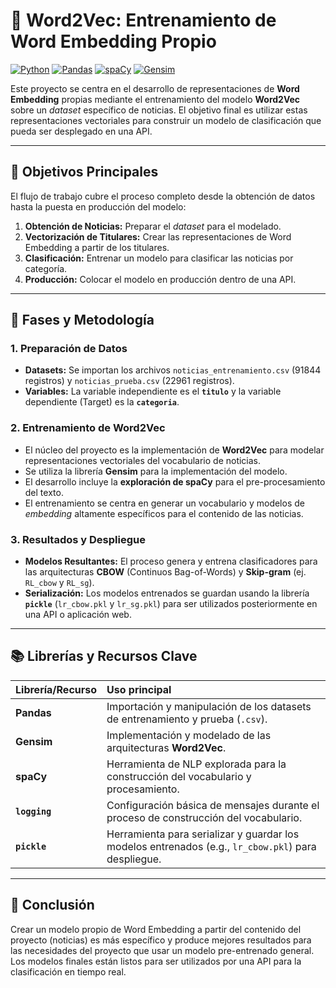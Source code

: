 # 📖 Word2Vec: Entrenamiento de Word Embedding Propio

[![Python](https://img.shields.io/badge/Python-3670A0?style=flat&logo=python&logoColor=ffdd54)](https://www.python.org/)
[![Pandas](https://img.shields.io/badge/Pandas-150458?style=flat&logo=pandas&logoColor=white)](https://pandas.pydata.org/)
[![spaCy](https://img.shields.io/badge/spaCy-09A3D5?style=flat&logo=spacy&logoColor=white)](https://spacy.io/)
[![Gensim](https://img.shields.io/badge/Gensim-5A7079?style=flat&logo=python&logoColor=white)](https://radimrehurek.com/gensim/models/word2vec.html)

Este proyecto se centra en el desarrollo de representaciones de **Word Embedding** propias mediante el entrenamiento del modelo **Word2Vec** sobre un *dataset* específico de noticias. El objetivo final es utilizar estas representaciones vectoriales para construir un modelo de clasificación que pueda ser desplegado en una API.

---

## 🎯 Objetivos Principales

El flujo de trabajo cubre el proceso completo desde la obtención de datos hasta la puesta en producción del modelo:

1.  **Obtención de Noticias:** Preparar el *dataset* para el modelado.
2.  **Vectorización de Titulares:** Crear las representaciones de Word Embedding a partir de los titulares.
3.  **Clasificación:** Entrenar un modelo para clasificar las noticias por categoría.
4.  **Producción:** Colocar el modelo en producción dentro de una API.

---

## 🧠 Fases y Metodología

### 1. Preparación de Datos
* **Datasets:** Se importan los archivos `noticias_entrenamiento.csv` (91844 registros) y `noticias_prueba.csv` (22961 registros).
* **Variables:** La variable independiente es el **`titulo`** y la variable dependiente (Target) es la **`categoria`**.

### 2. Entrenamiento de Word2Vec
* El núcleo del proyecto es la implementación de **Word2Vec** para modelar representaciones vectoriales del vocabulario de noticias.
* Se utiliza la librería **Gensim** para la implementación del modelo.
* El desarrollo incluye la **exploración de spaCy** para el pre-procesamiento del texto.
* El entrenamiento se centra en generar un vocabulario y modelos de *embedding* altamente específicos para el contenido de las noticias.

### 3. Resultados y Despliegue
* **Modelos Resultantes:** El proceso genera y entrena clasificadores para las arquitecturas **CBOW** (Continuos Bag-of-Words) y **Skip-gram** (ej. `RL_cbow` y `RL_sg`).
* **Serialización:** Los modelos entrenados se guardan usando la librería **`pickle`** (`lr_cbow.pkl` y `lr_sg.pkl`) para ser utilizados posteriormente en una API o aplicación web.

---

## 📚 Librerías y Recursos Clave

| Librería/Recurso | Uso principal |
| :--- | :--- |
| **Pandas** | Importación y manipulación de los datasets de entrenamiento y prueba (`.csv`). |
| **Gensim** | Implementación y modelado de las arquitecturas **Word2Vec**. |
| **spaCy** | Herramienta de NLP explorada para la construcción del vocabulario y procesamiento. |
| **`logging`** | Configuración básica de mensajes durante el proceso de construcción del vocabulario. |
| **`pickle`** | Herramienta para serializar y guardar los modelos entrenados (e.g., `lr_cbow.pkl`) para despliegue. |

---

## 📝 Conclusión

Crear un modelo propio de Word Embedding a partir del contenido del proyecto (noticias) es más específico y produce mejores resultados para las necesidades del proyecto que usar un modelo pre-entrenado general. Los modelos finales están listos para ser utilizados por una API para la clasificación en tiempo real.
